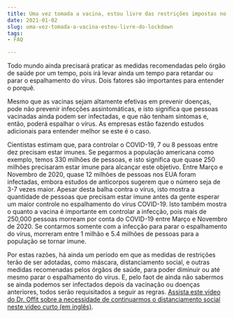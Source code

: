 ```yaml
---
title: Uma vez tomada a vacina, estou livre das restrições impostas no lockdown?
date: 2021-01-02
slug: uma-vez-tomada-a-vacina-estou-livre-do-lockdown
tags:
- FAQ

---
```

Todo mundo ainda precisará praticar as medidas recomendadas pelo órgão de saúde por um tempo, pois irá levar ainda um tempo para retardar ou parar o espalhamento do vírus. Dois fatores são importantes para entender o porquê.

Mesmo que as vacinas sejam altamente efetivas em prevenir doenças, pode não prevenir infecções assintomáticas, e isto significa que pessoas vacinadas ainda podem ser infectadas, e que não tenham sintomas e, então, poderá espalhar o vírus. As empresas estão fazendo estudos adicionais para entender melhor se este é o caso.

Cientistas estimam que, para controlar o COVID-19, 7 ou 8 pessoas entre dez precisam estar imunes. Se pegarmos a população americana como exemplo, temos 330 milhões de pessoas, e isto significa que quase 250 milhões precisaram estar imune para alcançar este objetivo. Entre Março e Novembro de 2020, quase 12 milhões de pessoas nos EUA foram infectadas, embora estudos de anticorpos sugerem que o número seja de 3-7 vezes maior. Apesar desta balha contra o vírus, isto mostra a quantidade de pessoas que precisam estar imune antes da gente esperar um maior controle no espalhamento do vírus COVID-19. Isto também mostra o quanto a vacina é importante em controlar a infecção, pois mais de 250,000 pessoas morream por conta do COVID-19 entre Março e Novembro de 2020. Se contarmos somente com a infecção para parar o espalhamento do vírus, morreram entre 1 milhão e 5.4 milhões de pessoas para a população se tornar imune.

Por estas razões, há ainda um período em que as medidas de restrições terão de ser adotadas, como máscara, distanciamento social, e outras medidas recomenadas pelos órgãos de saúde, para poder diminuir ou até mesmo parar o espalhamento do vírus. E, pelo faot de ainda não sabermos se ainda podemos ser infectados depois da vacinação ou doenças anteriores, todos serão requisitados a seguir as regras. [Assista este vídeo do Dr. Offit sobre a necessidade de continuarmos o distanciamento social neste vídeo curto (em inglês)](https://www.chop.edu/centers-programs/vaccine-education-center/video/why-will-we-still-need-wear-masks-and-social-distance-after-covid-19-vaccine-becomes-available).